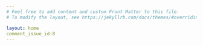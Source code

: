 ```yaml
---
# Feel free to add content and custom Front Matter to this file.
# To modify the layout, see https://jekyllrb.com/docs/themes/#overriding-theme-defaults

layout: home
comment_issue_id:8
---
```

